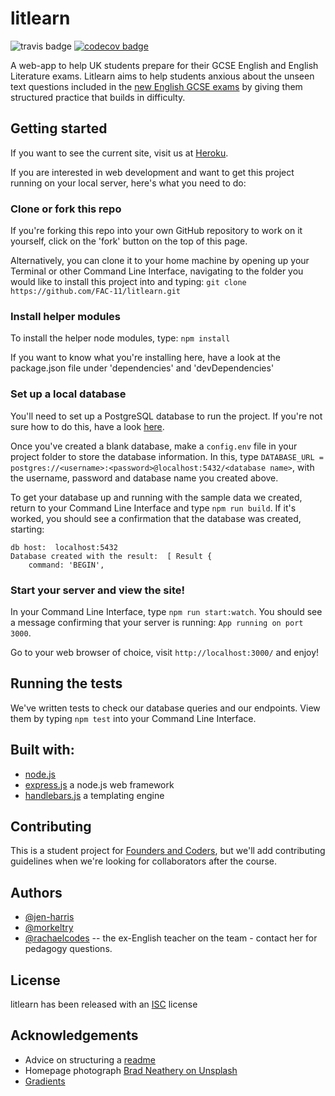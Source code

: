 # litlearn
![travis badge](https://travis-ci.org/FAC-11/litlearn.svg?branch=master
) [![codecov badge](https://codecov.io/gh/FAC-11/litlearn/branch/master/graph/badge.svg)](https://codecov.io/gh/FAC-11/litlearn)


A web-app to help UK students prepare for their GCSE English and English Literature exams. Litlearn aims to help students anxious about the unseen text questions included in the [new English GCSE exams](http://www.telegraph.co.uk/education/2017/07/18/students-find-new-english-gcse-torturous-may-deterred-continuing/) by giving them structured practice that builds in difficulty.

## Getting started
If you want to see the current site, visit us at [Heroku](https://litlearn.herokuapp.com/).

If you are interested in web development and want to get this project running on your local server, here's what you need to do:

### Clone or fork this repo
If you're forking this repo into your own GitHub repository to work on it yourself, click on the 'fork' button on the top of this page.

Alternatively, you can clone it to your home machine by opening up your Terminal or other Command Line Interface, navigating to the folder you would like to install this project into and typing:
`git clone https://github.com/FAC-11/litlearn.git`

### Install helper modules
To install the helper node modules, type:
`npm install`

If you want to know what you're installing here, have a look at the package.json file under 'dependencies' and 'devDependencies'

### Set up a local database
You'll need to set up a PostgreSQL database to run the project. If you're not sure how to do this, have a look [here](https://www.tutorialspoint.com/postgresql/postgresql_create_database.htm).

Once you've created a blank database, make a `config.env` file in your project folder to store the database information. In this, type `DATABASE_URL = postgres://<username>:<password>@localhost:5432/<database name>`, with the username, password and database name you created above.

To get your database up and running with the sample data we created, return to your Command Line Interface and type `npm run build`. If it's worked, you should see a confirmation that the database was created, starting:
```
db host:  localhost:5432
Database created with the result:  [ Result {
    command: 'BEGIN',
```

### Start your server and view the site!
In your Command Line Interface, type `npm run start:watch`. You should see a message confirming that your server is running: `App running on port  3000`.

Go to your web browser of choice, visit `http://localhost:3000/` and enjoy!

## Running the tests
We've written tests to check our database queries and our endpoints. View them by typing `npm test` into your Command Line Interface.

## Built with:
* [node.js](https://nodejs.org/en/)
* [express.js](https://expressjs.com/) a node.js web framework
* [handlebars.js](http://handlebarsjs.com/) a templating engine

## Contributing
This is a student project for [Founders and Coders](https://foundersandcoders.com/), but we'll add contributing guidelines when we're looking for collaborators after the course.

## Authors
* [@jen-harris](https://github.com/jen-harris)
* [@morkeltry](https://github.com/morkeltry)
* [@rachaelcodes](https://github.com/rachaelcodes) -- the ex-English teacher on the team - contact her for pedagogy questions.

## License
litlearn has been released with an [ISC](https://opensource.org/licenses/ISC) license

## Acknowledgements
* Advice on structuring a [readme](https://gist.github.com/PurpleBooth/109311bb0361f32d87a2)
* Homepage photograph [Brad Neathery on Unsplash](https://unsplash.com/@bradneathery?utm_medium=referral&utm_campaign=photographer-credit)
* [Gradients](https://uigradients.com/)
